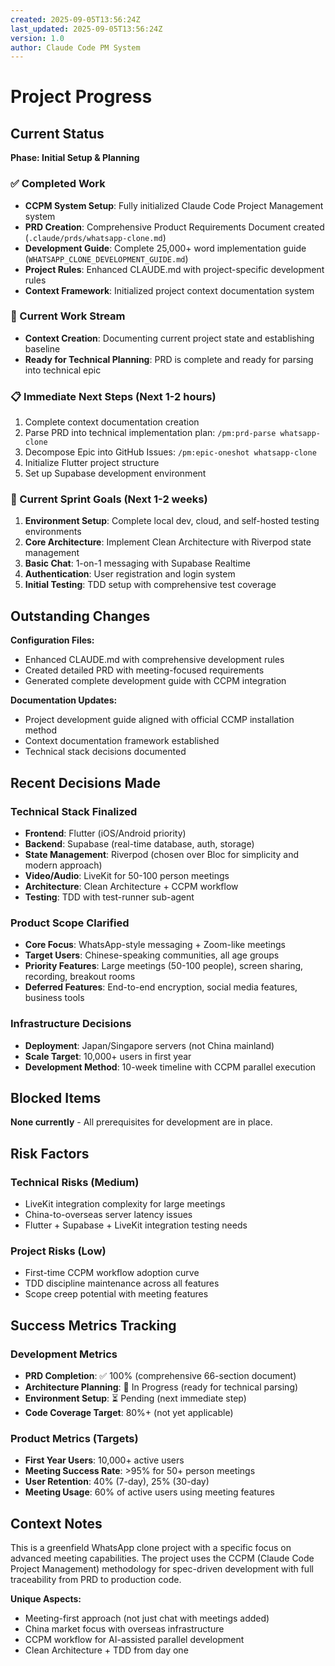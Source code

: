 ```yaml
---
created: 2025-09-05T13:56:24Z
last_updated: 2025-09-05T13:56:24Z
version: 1.0
author: Claude Code PM System
---
```


# Project Progress

## Current Status

**Phase: Initial Setup & Planning**

### ✅ Completed Work
- **CCPM System Setup**: Fully initialized Claude Code Project Management system
- **PRD Creation**: Comprehensive Product Requirements Document created (`.claude/prds/whatsapp-clone.md`)
- **Development Guide**: Complete 25,000+ word implementation guide (`WHATSAPP_CLONE_DEVELOPMENT_GUIDE.md`)
- **Project Rules**: Enhanced CLAUDE.md with project-specific development rules
- **Context Framework**: Initialized project context documentation system

### 🔄 Current Work Stream
- **Context Creation**: Documenting current project state and establishing baseline
- **Ready for Technical Planning**: PRD is complete and ready for parsing into technical epic

### 📋 Immediate Next Steps (Next 1-2 hours)
1. Complete context documentation creation
2. Parse PRD into technical implementation plan: `/pm:prd-parse whatsapp-clone`
3. Decompose Epic into GitHub Issues: `/pm:epic-oneshot whatsapp-clone`
4. Initialize Flutter project structure
5. Set up Supabase development environment

### 🎯 Current Sprint Goals (Next 1-2 weeks)
1. **Environment Setup**: Complete local dev, cloud, and self-hosted testing environments
2. **Core Architecture**: Implement Clean Architecture with Riverpod state management
3. **Basic Chat**: 1-on-1 messaging with Supabase Realtime
4. **Authentication**: User registration and login system
5. **Initial Testing**: TDD setup with comprehensive test coverage

## Outstanding Changes

**Configuration Files:**
- Enhanced CLAUDE.md with comprehensive development rules
- Created detailed PRD with meeting-focused requirements
- Generated complete development guide with CCPM integration

**Documentation Updates:**
- Project development guide aligned with official CCMP installation method
- Context documentation framework established
- Technical stack decisions documented

## Recent Decisions Made

### Technical Stack Finalized
- **Frontend**: Flutter (iOS/Android priority)
- **Backend**: Supabase (real-time database, auth, storage)
- **State Management**: Riverpod (chosen over Bloc for simplicity and modern approach)
- **Video/Audio**: LiveKit for 50-100 person meetings
- **Architecture**: Clean Architecture + CCPM workflow
- **Testing**: TDD with test-runner sub-agent

### Product Scope Clarified
- **Core Focus**: WhatsApp-style messaging + Zoom-like meetings
- **Target Users**: Chinese-speaking communities, all age groups
- **Priority Features**: Large meetings (50-100 people), screen sharing, recording, breakout rooms
- **Deferred Features**: End-to-end encryption, social media features, business tools

### Infrastructure Decisions
- **Deployment**: Japan/Singapore servers (not China mainland)
- **Scale Target**: 10,000+ users in first year
- **Development Method**: 10-week timeline with CCPM parallel execution

## Blocked Items

**None currently** - All prerequisites for development are in place.

## Risk Factors

### Technical Risks (Medium)
- LiveKit integration complexity for large meetings
- China-to-overseas server latency issues
- Flutter + Supabase + LiveKit integration testing needs

### Project Risks (Low)
- First-time CCPM workflow adoption curve
- TDD discipline maintenance across all features
- Scope creep potential with meeting features

## Success Metrics Tracking

### Development Metrics
- **PRD Completion**: ✅ 100% (comprehensive 66-section document)
- **Architecture Planning**: 🔄 In Progress (ready for technical parsing)
- **Environment Setup**: ⏳ Pending (next immediate step)
- **Code Coverage Target**: 80%+ (not yet applicable)

### Product Metrics (Targets)
- **First Year Users**: 10,000+ active users
- **Meeting Success Rate**: >95% for 50+ person meetings
- **User Retention**: 40% (7-day), 25% (30-day)
- **Meeting Usage**: 60% of active users using meeting features

## Context Notes

This is a greenfield WhatsApp clone project with a specific focus on advanced meeting capabilities. The project uses the CCPM (Claude Code Project Management) methodology for spec-driven development with full traceability from PRD to production code.

**Unique Aspects:**
- Meeting-first approach (not just chat with meetings added)
- China market focus with overseas infrastructure
- CCPM workflow for AI-assisted parallel development
- Clean Architecture + TDD from day one